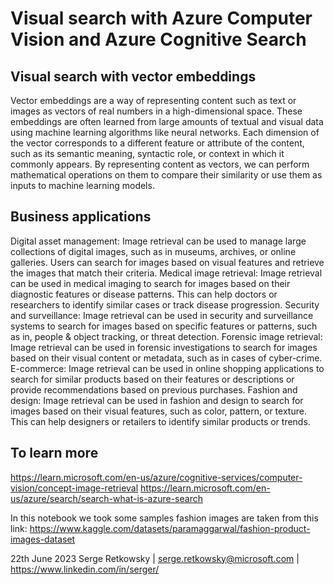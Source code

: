 # Visual search with Azure Computer Vision and Azure Cognitive Search


## Visual search with vector embeddings
Vector embeddings are a way of representing content such as text or images as vectors of real numbers in a high-dimensional space. These embeddings are often learned from large amounts of textual and visual data using machine learning algorithms like neural networks. Each dimension of the vector corresponds to a different feature or attribute of the content, such as its semantic meaning, syntactic role, or context in which it commonly appears. By representing content as vectors, we can perform mathematical operations on them to compare their similarity or use them as inputs to machine learning models.

## Business applications
Digital asset management: Image retrieval can be used to manage large collections of digital images, such as in museums, archives, or online galleries. Users can search for images based on visual features and retrieve the images that match their criteria.
Medical image retrieval: Image retrieval can be used in medical imaging to search for images based on their diagnostic features or disease patterns. This can help doctors or researchers to identify similar cases or track disease progression.
Security and surveillance: Image retrieval can be used in security and surveillance systems to search for images based on specific features or patterns, such as in, people & object tracking, or threat detection.
Forensic image retrieval: Image retrieval can be used in forensic investigations to search for images based on their visual content or metadata, such as in cases of cyber-crime.
E-commerce: Image retrieval can be used in online shopping applications to search for similar products based on their features or descriptions or provide recommendations based on previous purchases.
Fashion and design: Image retrieval can be used in fashion and design to search for images based on their visual features, such as color, pattern, or texture. This can help designers or retailers to identify similar products or trends.

## To learn more
https://learn.microsoft.com/en-us/azure/cognitive-services/computer-vision/concept-image-retrieval
https://learn.microsoft.com/en-us/azure/search/search-what-is-azure-search

In this notebook we took some samples fashion images are taken from this link:
https://www.kaggle.com/datasets/paramaggarwal/fashion-product-images-dataset

22th June 2023
Serge Retkowsky | serge.retkowsky@microsoft.com | https://www.linkedin.com/in/serger/
